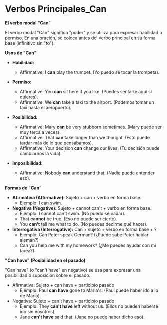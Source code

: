 # Verbos Principales_Can



**El verbo modal "Can"**

El verbo modal "Can" significa "poder" y se utiliza para expresar habilidad o permiso. En una oración, se coloca antes del verbo principal en su forma base (infinitivo sin "to").

**Usos de "Can"**

*   **Habilidad:**

    *   Affirmative: I **can** play the trumpet. (Yo puedo sé tocar la trompeta).
*   **Permiso:**

    *   Affirmative: You **can** sit here if you like. (Puedes sentarte aquí si quieres).
    *   Affirmative: We **can** take a taxi to the airport. (Podemos tomar un taxi hasta el aeropuerto).
*   **Posibilidad:**

    *   Affirmative: Mary **can** be very stubborn sometimes. (Mary puede ser muy terca a veces).
    *   Affirmative: That **can** take longer than we thought. (Esto puede tardar más de lo que pensábamos).
    *   Affirmative: Your decision **can** change our lives. (Tu decisión puede cambiarnos la vida).
*   **Imposibilidad:**

    *   Affirmative: Nobody **can** understand that. (Nadie puede entender eso).

**Formas de "Can"**

*   **Afirmativa (Affirmative):** Sujeto + can + verbo en forma base.
    *   Ejemplo: I can swim.
*   **Negativa (Negative):** Sujeto + cannot can't + verbo en forma base.
    *   Ejemplo: I cannot can't swim. (No puedo sé nadar).
    *   That **cannot** be true. (Eso no puede ser cierto).
    *   You **can't** tell me what to do. (No puedes decirme qué hacer).
*   **Interrogativa (Interrogative):** Can + sujeto + verbo en forma base + ?
    *   Ejemplo: Can Peter speak German? (¿Puede sabe Peter hablar alemán?)
    *   Can you help me with my homework? (¿Me puedes ayudar con mi tarea?)

**"Can have" (Posibilidad en el pasado)**

"Can have" (o "can't have" en negativo) se usa para expresar una posibilidad o suposición sobre el pasado.

*   Afirmativa: Sujeto + can have + participio pasado
    *   Ejemplo: Paul **can have** gone to Maria's. (Paul puede haber ido a lo de María).
*   Negativa: Sujeto + can't have + participio pasado
    *   Ejemplo: They **can't have** left without us. (Ellos no pueden haberse ido sin nosotros).
    *   Jane **can't have** said that. (Jane no puede haber dicho eso).

